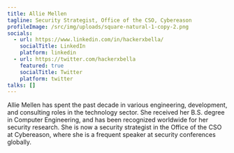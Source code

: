 ```yaml
---
title: Allie Mellen
tagline: Security Strategist, Office of the CSO, Cybereason
profileImage: /src/img/uploads/square-natural-1-copy-2.png
socials:
  - url: https://www.linkedin.com/in/hackerxbella/
    socialTitle: LinkedIn
    platform: linkedin
  - url: https://twitter.com/hackerxbella
    featured: true
    socialTitle: Twitter
    platform: twitter
talks: []
---
```

Allie Mellen has spent the past decade in various engineering, development, and consulting roles in the technology sector. She received her B.S. degree in Computer Engineering, and has been recognized worldwide for her security research. She is now a security strategist in the Office of the CSO at Cybereason, where she is a frequent speaker at security conferences globally.